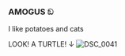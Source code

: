 ### AMOGUS ඞ

I like potatoes and cats

LOOK! A TURTLE! ↓
![DSC_0041](https://github.com/user-attachments/assets/725775b3-49df-48d9-872b-74264569d69e)
